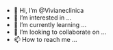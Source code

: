 - 👋 Hi, I’m @Vivianeclinica
- 👀 I’m interested in ...
- 🌱 I’m currently learning ...
- 💞️ I’m looking to collaborate on ...
- 📫 How to reach me ...

<!---
Vivianeclinica/Vivianeclinica is a ✨ special ✨ repository because its `README.md` (this file) appears on your GitHub profile.
You can click the Preview link to take a look at your changes.
--->
